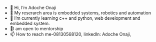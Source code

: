- 👋 Hi, I’m Adoche Onaji
- 👀 My reserarch area is embedded systems, robotics and automation
- 🌱 I’m currently learning c++ and python, web development and embedded system. 
- 🧚I am open to mentorship 
- 📫 How to reach me-08130568120, linkedIn: Adoche Onaji, 

<!---
Dochie/Dochie is a ✨ special ✨ repository because its `README.md` (this file) appears on your GitHub profile.
You can click the Preview link to take a look at your changes.
--->
